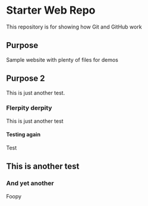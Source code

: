 # Starter Web Repo

This repository is for showing how Git and GitHub work

## Purpose

Sample website with plenty of files for demos

## Purpose 2

This is just another test.

### Flerpity derpity

This is just another test

#### Testing again

Test

## This is another test

### And yet another

Foopy